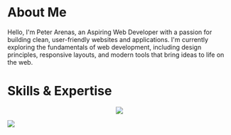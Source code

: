 # About Me

Hello, I'm Peter Arenas, an Aspiring Web Developer with a passion for building clean, user-friendly websites and applications. I'm currently exploring the fundamentals of web development, including design principles, responsive layouts, and modern tools that bring ideas to life on the web.

# Skills & Expertise

<p align="center">
  <a href="https://skillicons.dev">
    <img src="https://skillicons.dev/icons?i=html,css,js,php,kotlin,react,laravel,mysql,git" />
  </a>
</p>


[![](https://visitcount.itsvg.in/api?id=Petsyy&icon=0&color=0)](https://visitcount.itsvg.in)
